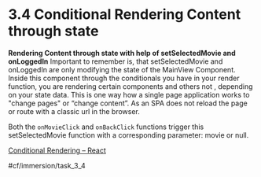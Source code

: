 # 3.4 Conditional Rendering Content through state
**Rendering Content through state with help of setSelectedMovie and onLoggedIn**
Important to remember is, that setSelectedMovie and  onLoggedIn are only modifying the state of the MainView Component. Inside this component through the conditionals you have in your render function, you are rendering certain components and others not , depending on your state data. This is one way how a single page application works to "change pages" or “change content”.  As an SPA does not reload the page or route with a classic url in the browser.

 Both the `onMovieClick` and  `onBackClick` functions trigger this setSelectedMovie function with a corresponding parameter: movie or null.


[Conditional Rendering – React](https://reactjs.org/docs/conditional-rendering.html)

#cf/immersion/task_3_4